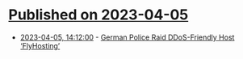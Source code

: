# [Published on 2023-04-05](index.md)

* [2023-04-05, 14:12:00](https://soylentnews.org/article.pl?sid=23/04/04/0533240&from=rss) - [German Police Raid DDoS-Friendly Host ‘FlyHosting’](https://soylentnews.org/article.pl?sid=23/04/04/0533240&from=rss)
